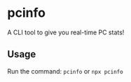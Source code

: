# pcinfo

A CLI tool to give you real-time PC stats!

## Usage

Run the command: `pcinfo` or `npx pcinfo`
